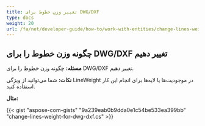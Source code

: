 ```yaml
---
title: تغییر وزن خطوط برای DWG/DXF
type: docs
weight: 20
url: /fa/net/developer-guide/how-to/work-with-entities/change-lines-weight-for-dwg-dxf/
---
```


## **چگونه وزن خطوط را برای DWG/DXF تغییر دهیم**

**مسئله:** چگونه وزن خطوط را برای DWG/DXF تغییر دهیم.

**نکات:** شما می‌توانید از ویژگی LineWeight در موجودیت‌ها یا لایه‌ها برای انجام این کار استفاده کنید.

**مثال:**

{{< gist "aspose-com-gists" "9a239eab0b9dda0e1c54be533ea399bb" "change-lines-weight-for-dwg-dxf.cs" >}}
